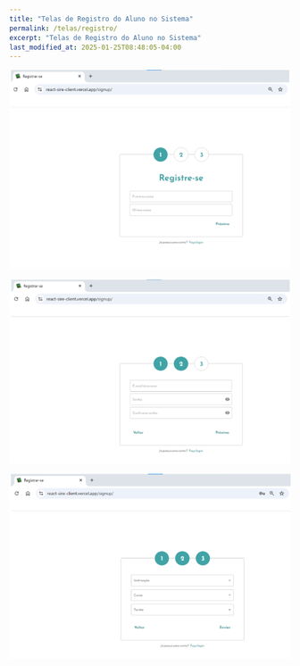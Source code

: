 ```yaml
---
title: "Telas de Registro do Aluno no Sistema"
permalink: /telas/registro/
excerpt: "Telas de Registro do Aluno no Sistema"
last_modified_at: 2025-01-25T08:48:05-04:00
---
```


![telas](/assets/images/tela16.PNG)

![telas](/assets/images/tela17.PNG)

![telas](/assets/images/tela18.PNG)